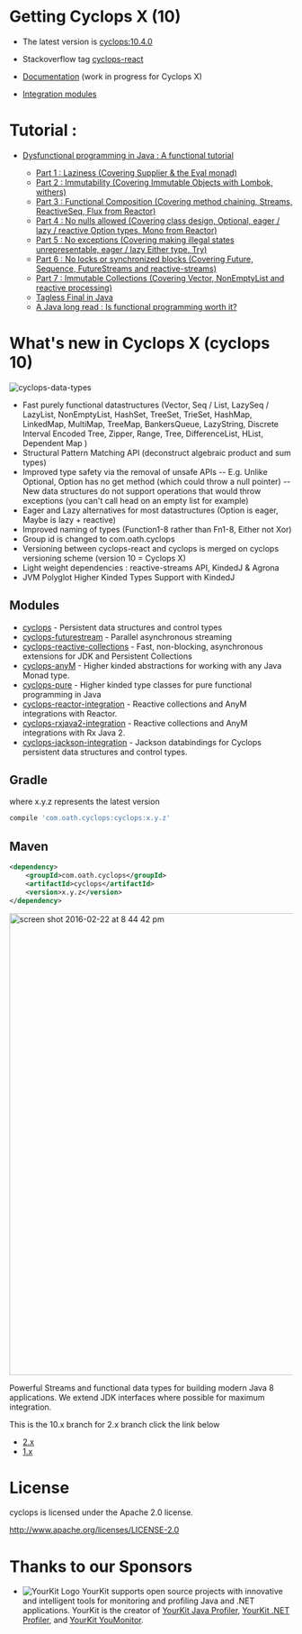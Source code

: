 # Getting Cyclops X (10)

* The latest version is [cyclops:10.4.0](http://mvnrepository.com/artifact/com.oath.cyclops/cyclops/10.4.0)


* Stackoverflow tag [cyclops-react](http://stackoverflow.com/search?q=cyclops-react)

* [Documentation](https://github.com/aol/cyclops/wiki) (work in progress for Cyclops X)

* [Integration modules](https://github.com/aol/cyclops-integration)

# Tutorial : 

* [Dysfunctional programming in Java : A functional tutorial](https://medium.com/@johnmcclean/dysfunctional-programming-in-java-a-functional-tutorial-20e0bebd2ec9)
  - [Part 1 : Laziness (Covering Supplier & the Eval monad)](https://medium.com/@johnmcclean/dysfunctional-programming-in-java-i-laziness-cc9c6981de39)
  - [Part 2 : Immutability (Covering Immutable Objects with Lombok, withers)](https://medium.com/@johnmcclean/dysfunctional-programming-in-java-2-immutability-a2cff487c224)
  - [Part 3 : Functional Composition (Covering method chaining, Streams, ReactiveSeq, Flux from Reactor)](https://medium.com/@johnmcclean/dysfunctional-programming-in-java-3-functional-composition-16828f0609c2)
  - [Part 4 : No nulls allowed (Covering class design, Optional, eager / lazy / reactive Option types, Mono from Reactor)](https://blog.usejournal.com/dysfunctional-programming-in-java-4-no-nulls-allowed-88e8735475a)
  - [Part 5 : No exceptions (Covering making illegal states unrepresentable, eager / lazy Either type, Try)](https://medium.com/@johnmcclean/dysfunctional-programming-in-java-5-no-exceptions-5f37ac594323)
  - [Part 6 : No locks or synchronized blocks (Covering Future, Sequence, FutureStreams and reactive-streams)](https://medium.com/@johnmcclean/dysfunctional-programming-in-java-6-no-locks-or-synchronized-blocks-ea5a47644689)
  - [Part 7 : Immutable Collections (Covering Vector, NonEmptyList and reactive processing)](https://medium.com/@johnmcclean/dysfunctional-programming-in-java-7-immutable-collections-83ba78aaf4dd)
  
  * [Tagless Final in Java](https://medium.com/@johnmcclean/powerful-extensible-code-with-tagless-final-in-java-4094f923cdea)
  * [A Java long read : Is functional programming worth it?](https://medium.com/@johnmcclean/a-java-long-read-is-functional-programming-worth-it-ca53bfcd0c6a)

# What's new in Cyclops X (cyclops 10)

![cyclops-data-types](https://user-images.githubusercontent.com/9964792/37656704-b4266d7a-2c40-11e8-84d9-23a4a77e0341.jpeg)

- Fast purely functional datastructures (Vector, Seq / List, LazySeq / LazyList, NonEmptyList, HashSet, TreeSet, TrieSet, HashMap, LinkedMap, MultiMap, TreeMap, BankersQueue, LazyString, Discrete Interval Encoded Tree, Zipper, Range, Tree, DifferenceList, HList, Dependent Map )
- Structural Pattern Matching API (deconstruct algebraic product and sum types)
- Improved type safety via the removal of unsafe APIs
  -- E.g. Unlike Optional, Option has no get method (which could throw a null pointer)
  -- New data structures do not support operations that would throw exceptions (you can't call head on an empty list for example)
- Eager and Lazy alternatives for most datastructures (Option is eager, Maybe is lazy + reactive)
- Improved naming of types (Function1-8 rather than Fn1-8, Either not Xor)
- Group id is changed to com.oath.cyclops
- Versioning between cyclops-react and cyclops is merged on cyclops versioning scheme (version 10 = Cyclops X)
- Light weight dependencies : reactive-streams API, KindedJ & Agrona
- JVM Polyglot Higher Kinded Types Support with KindedJ

## Modules

* [cyclops](https://github.com/aol/cyclops-react/tree/master/cyclops) - Persistent data structures and control types
* [cyclops-futurestream](https://github.com/aol/cyclops-react/tree/master/cyclops-futurestream) - Parallel asynchronous streaming
* [cyclops-reactive-collections](https://github.com/aol/cyclops-react/tree/master/cyclops-reactive-collections) - Fast, non-blocking, asynchronous extensions for JDK and Persistent Collections
* [cyclops-anyM](https://github.com/aol/cyclops-react/tree/master/cyclops-anym) - Higher kinded abstractions for working with any Java Monad type.
* [cyclops-pure](https://github.com/aol/cyclops-react/tree/master/cyclops-pure) - Higher kinded type classes for pure functional programming in Java
* [cyclops-reactor-integration](https://github.com/aol/cyclops-react/tree/master/cyclops-reactor-integration) - Reactive collections and AnyM integrations with Reactor.
* [cyclops-rxjava2-integration](https://github.com/aol/cyclops-react/tree/master/cyclops-rxjava2-integration) - Reactive collections and AnyM integrations with Rx Java 2.
* [cyclops-jackson-integration](https://github.com/aol/cyclops-react/tree/master/cyclops-jackson) - Jackson databindings for Cyclops persistent data structures and control types.




## Gradle

where x.y.z represents the latest version

```groovy
compile 'com.oath.cyclops:cyclops:x.y.z'
```

## Maven

```xml
<dependency>
    <groupId>com.oath.cyclops</groupId>
    <artifactId>cyclops</artifactId>
    <version>x.y.z</version>
</dependency>
```

<img width="820" alt="screen shot 2016-02-22 at 8 44 42 pm" src="https://cloud.githubusercontent.com/assets/9964792/13232030/306b0d50-d9a5-11e5-9706-d44d7731790d.png">

Powerful Streams and functional data types for building modern Java 8 applications. We extend JDK interfaces where possible for maximum integration. 

This is the 10.x branch for 2.x branch click the link below

* [2.x](https://github.com/aol/cyclops-react/tree/2.x)
* [1.x](https://github.com/aol/cyclops-react/tree/1.x)

# License

cyclops is licensed under the Apache 2.0 license.		

http://www.apache.org/licenses/LICENSE-2.0

# Thanks to our Sponsors

* ![YourKit Logo](https://www.yourkit.com/images/yklogo.png) YourKit supports open source projects with innovative and intelligent tools
for monitoring and profiling Java and .NET applications.
YourKit is the creator of <a href="https://www.yourkit.com/java/profiler/">YourKit Java Profiler</a>,
<a href="https://www.yourkit.com/.net/profiler/">YourKit .NET Profiler</a>,
and <a href="https://www.yourkit.com/youmonitor/">YourKit YouMonitor</a>.

